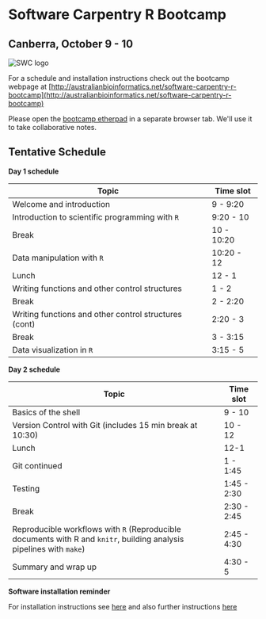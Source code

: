 
# Software Carpentry R Bootcamp
## Canberra, October 9 - 10

![SWC logo](http://software-carpentry.org/img/software-carpentry-banner.png)


For a schedule and installation instructions check out the bootcamp webpage at [http://australianbioinformatics.net/software-carpentry-r-bootcamp](http://australianbioinformatics.net/software-carpentry-r-bootcamp)

Please open the [bootcamp etherpad](https://etherpad.mozilla.org/swccanberra) in a separate browser tab. We'll use it to take collaborative notes. 

## Tentative Schedule
**Day 1 schedule**

| Topic |   Time slot |
| ----- | ----------- |
| Welcome and introduction   |  9 - 9:20 |
| Introduction to scientific programming with `R`  |  9:20 - 10 |
| Break   | 10 - 10:20 |
| Data manipulation with `R`    | 10:20 - 12 |
| Lunch  |  12 - 1 |
| Writing functions and other control structures  | 1 - 2 |
| Break  |  2 - 2:20 |
| Writing functions and other control structures (cont)  |  2:20 - 3 |
| Break   | 3 - 3:15 |
| Data visualization in `R` | 3:15 - 5 |

**Day 2 schedule**


| Topic |   Time slot |
| ----- | ----------- |
| Basics of the shell | 9 - 10  |
| Version Control with Git (includes 15 min break at 10:30)  |  10 - 12 |
| Lunch |  12-1 |
| Git continued |  1 - 1:45 |
| Testing |1:45 - 2:30 |
| Break |  2:30 - 2:45 |
| Reproducible workflows with `R` (Reproducible documents with R and `knitr`, building analysis pipelines with `make`) | 2:45 - 4:30 |
| Summary and wrap up | 4:30 - 5 |

**Software installation reminder**

For installation instructions see [here](http://swcarpentry.github.io/2013-10-09-canberra/lessons/setup.html) and also further instructions [here](additional_software.md)
